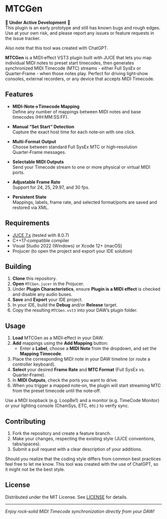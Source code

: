 # MTCGen

🚧 **Under Active Development** 🚧  
This plugin is an early prototype and still has known bugs and rough edges.  
Use at your own risk, and please report any issues or feature requests in the issue tracker.

Also note that this tool was created with ChatGPT.

**MTCGen** is a MIDI‑effect VST3 plugin built with JUCE that lets you map individual MIDI notes to preset start timecodes, then generates synchronized MIDI Timecode (MTC) streams - either Full SysEx or Quarter‑Frame - when those notes play. Perfect for driving light‑show consoles, external recorders, or any device that accepts MIDI Timecode.


## Features

- **MIDI‑Note→Timecode Mapping**  
  Define any number of mappings between MIDI notes and base timecodes (HH:MM:SS:FF).

- **Manual “Set Start” Detection**  
  Capture the exact host time for each note‑on with one click.

- **Multi‑Format Output**  
  Choose between standard Full SysEx MTC or high‑resolution Quarter‑Frame messages.

- **Selectable MIDI Outputs**  
  Send your Timecode stream to one or more physical or virtual MIDI ports.

- **Adjustable Frame Rate**  
  Support for 24, 25, 29.97, and 30 fps.

- **Persistent State**  
  Mappings, labels, frame rate, and selected format/ports are saved and restored via XML.

## Requirements

- [JUCE 7.x](https://juce.com/) (tested with 8.0.7)  
- C++17‑compatible compiler  
- Visual Studio 2022 (Windows) or Xcode 12+ (macOS)  
- Projucer (to open the project and export your IDE solution)

## Building

1. **Clone** this repository.  
2. **Open** `MTCGen.jucer` in the Projucer.  
3. Under **Plugin Characteristics**, ensure **Plugin is a MIDI effect** is checked and disable any audio buses.  
4. **Save** and **Export** your IDE project.  
5. In your IDE, build the **Debug** and/or **Release** target.  
6. Copy the resulting `MTCGen.vst3` into your DAW’s plugin folder.

## Usage

1. **Load** MTCGen as a MIDI‑effect in your DAW.  
2. **Add** mappings using the **Add Mapping** button:  
   - Enter a **Label**, choose a **MIDI Note** from the dropdown, and set the **Mapping Timecode**.  
3. Place the corresponding MIDI note in your DAW timeline (or route a controller keyboard).  
4. **Select** your desired **Frame Rate** and **MTC Format** (Full SysEx vs. Quarter‑Frame).  
5. In **MIDI Outputs**, check the ports you want to drive.  
6. When you trigger a mapped note‑on, the plugin will start streaming MTC from the preset timecode until the note‑off.

Use a MIDI loopback (e.g. LoopBe1) and a monitor (e.g. TimeCode Monitor) or your lighting console (ChamSys, ETC, etc.) to verify sync.

## Contributing

1. Fork the repository and create a feature branch.  
2. Make your changes, respecting the existing style (JUCE conventions, tabs/spaces).  
3. Submit a pull request with a clear description of your additions.

Should you realize that the coding style differs from common best practices feel free to let me know. This tool was created with the use of ChatGPT, so it might not be the best style. 

## License

Distributed under the MIT License. See [LICENSE](LICENSE) for details.

---

*Enjoy rock‑solid MIDI Timecode synchronization directly from your DAW!*  
